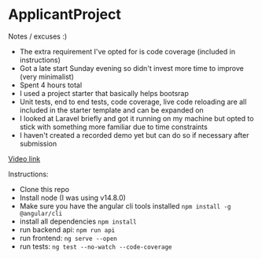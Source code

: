# ApplicantProject
Notes / excuses :)
 - The extra requirement I've opted for is code coverage (included in instructions)
 - Got a late start Sunday evening so didn't invest more time to improve (very minimalist)
 - Spent 4 hours total
 - I used a project starter that basically helps bootsrap
 - Unit tests, end to end tests, code coverage, live code reloading are all included in the starter template and can be expanded on
 - I looked at Laravel briefly and got it running on my machine but opted to stick with something more familiar due to time constraints
 - I haven't created a recorded demo yet but can do so if necessary after submission

[Video link](https://drive.google.com/file/d/1ZbfIe5G6eG1Ph0KcpLdF2r-tnkC5bQHq/view?usp=sharing)

Instructions:
 - Clone this repo
 - Install node (I was using v14.8.0)
 - Make sure you have the angular cli tools installed `npm install -g @angular/cli`
 - install all dependencies `npm install`
 - run backend api: `npm run api`
 - run frontend: `ng serve --open`
 - run tests: `ng test --no-watch --code-coverage`
